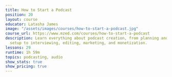 ```yaml
---
title: How to Start a Podcast
position: 20
layout: course
educator: Latasha James
image: "/assets/images/courses/how-to-start-a-podcast.jpg"
course_url: https://www.mzed.com/courses/how-to-start-a-podcast
description: Learn everything about podcast creation, from planning and equipment
  setup to interviewing, editing, marketing, and monetization.
lessons: 29
runtime: 1h 59m
topics: podcasting, audio
show_stats: true
show_pricing: true
---
```


